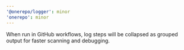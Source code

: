 ```yaml
---
'@onerepo/logger': minor
'onerepo': minor
---
```


When run in GitHub workflows, log steps will be collapsed as grouped output for faster scanning and debugging.
